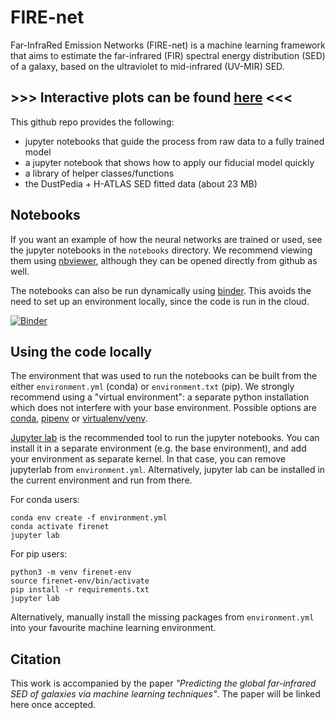 # FIRE-net
Far-InfraRed Emission Networks (FIRE-net) is a machine learning framework that
aims to estimate the far-infrared (FIR) spectral energy distribution (SED) of a
galaxy, based on the ultraviolet to mid-infrared (UV-MIR) SED.

## >>> **Interactive plots** can be found **[here](https://wdobbels.github.io/FIREnet/)** <<<

This github repo provides the following:  
* jupyter notebooks that guide the process from raw data to a fully trained model
* a jupyter notebook that shows how to apply our fiducial model quickly
* a library of helper classes/functions
* the DustPedia + H-ATLAS SED fitted data (about 23 MB)

## Notebooks

If you want an example of how the neural networks are trained or used, see the jupyter notebooks in the `notebooks` directory. We recommend viewing them using [nbviewer](https://nbviewer.jupyter.org/github/wdobbels/FIREnet/tree/master/notebooks/), although they can be opened directly from github as well.

The notebooks can also be run dynamically using [binder](https://mybinder.org/v2/gh/wdobbels/FIREnet/master). This avoids the need to set up an environment locally, since the code is run in the cloud.

[![Binder](https://mybinder.org/badge_logo.svg)](https://mybinder.org/v2/gh/wdobbels/FIREnet/master)

## Using the code locally

The environment that was used to run the notebooks can be built from the either
`environment.yml` (conda) or `environment.txt` (pip). We strongly recommend using
a "virtual environment": a separate python installation which does not interfere
with your base environment. Possible options are [conda](https://docs.conda.io/en/latest/),
[pipenv](https://pipenv-fork.readthedocs.io/en/latest/) or [virtualenv/venv](https://docs.python.org/3/library/venv.html).

[Jupyter lab](https://jupyterlab.readthedocs.io/en/stable/) is the recommended tool
to run the jupyter notebooks. You can install it in a separate environment 
(e.g. the base environment), and add your environment as separate kernel. In that case,
you can remove jupyterlab from `environment.yml`. Alternatively,
jupyter lab can be installed in the current environment and run from there.

For conda users:
```
conda env create -f environment.yml
conda activate firenet
jupyter lab
```

For pip users:
```
python3 -m venv firenet-env
source firenet-env/bin/activate
pip install -r requirements.txt
jupyter lab
```

Alternatively, manually install the missing packages from `environment.yml` into
your favourite machine learning environment.

## Citation

This work is accompanied by the paper *"Predicting the global far-infrared SED of galaxies via machine learning techniques"*. The paper will be linked here once accepted.